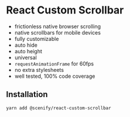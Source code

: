 # React Custom Scrollbar

- frictionless native browser scrolling
- native scrollbars for mobile devices
- fully customizable
- auto hide
- auto height
- universal
- `requestAnimationFrame` for 60fps
- no extra stylesheets
- well tested, 100% code coverage

## Installation

```sh
yarn add @scenify/react-custom-scrollbar
```
